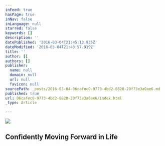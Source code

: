 ```yaml
---
inFeed: true
hasPage: true
inNav: false
inLanguage: null
starred: false
keywords: []
description: ''
datePublished: '2016-03-04T21:45:12.935Z'
dateModified: '2016-03-04T21:43:57.919Z'
title: ''
author: []
authors: []
publisher:
  name: null
  domain: null
  url: null
  favicon: null
sourcePath: _posts/2016-03-04-06cafec0-9773-4bd2-8820-20f73e3a0ae6.md
published: true
url: 06cafec0-9773-4bd2-8820-20f73e3a0ae6/index.html
_type: Article

---
```

![](https://the-grid-user-content.s3-us-west-2.amazonaws.com/8876b72a-92f3-42e5-a36b-868973c2fc74.jpg)

## Confidently Moving Forward in Life
